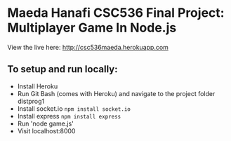 Maeda Hanafi
CSC536 Final Project: Multiplayer Game In Node.js
=============================

View the live here:
http://csc536maeda.herokuapp.com


## To setup and run locally:

* Install Heroku
* Run Git Bash (comes with Heroku) and navigate to the project folder distprog1
* Install socket.io `npm install socket.io`
* Install express `npm install express`
* Run 'node game.js'
* Visit localhost:8000



